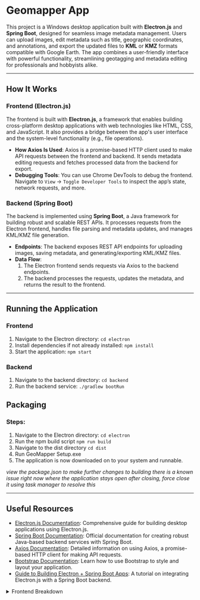 # Geomapper App

This project is a Windows desktop application built with **Electron.js** and **Spring Boot**, designed for seamless image metadata management. Users can upload images, edit metadata such as title, geographic coordinates, and annotations, and export the updated files to **KML** or **KMZ** formats compatible with Google Earth. The app combines a user-friendly interface with powerful functionality, streamlining geotagging and metadata editing for professionals and hobbyists alike.

---

## How It Works

### Frontend (Electron.js)
The frontend is built with **Electron.js**, a framework that enables building cross-platform desktop applications with web technologies like HTML, CSS, and JavaScript. It also provides a bridge between the app's user interface and the system-level functionality (e.g., file operations).

- **How Axios Is Used**: Axios is a promise-based HTTP client used to make API requests between the frontend and backend. It sends metadata editing requests and fetches processed data from the backend for export.
- **Debugging Tools**: You can use Chrome DevTools to debug the frontend. Navigate to `View` → `Toggle Developer Tools` to inspect the app’s state, network requests, and more.

### Backend (Spring Boot)
The backend is implemented using **Spring Boot**, a Java framework for building robust and scalable REST APIs. It processes requests from the Electron frontend, handles file parsing and metadata updates, and manages KML/KMZ file generation.

- **Endpoints**: The backend exposes REST API endpoints for uploading images, saving metadata, and generating/exporting KML/KMZ files.
- **Data Flow**: 
  1. The Electron frontend sends requests via Axios to the backend endpoints.
  2. The backend processes the requests, updates the metadata, and returns the result to the frontend.

---

## Running the Application

### Frontend
1. Navigate to the Electron directory: `cd electron`
2. Install dependencies if not already installed: `npm install`
3. Start the application: `npm start` 
### Backend
1. Navigate to the backend directory: `cd backend`
2. Run the backend service: `./gradlew bootRun`

## Packaging
### Steps:
1. Navigate to the Electron directory: `cd electron`
2. Run the npm build script `npm run build`
3. Navigate to the dist directory `cd dist`
4. Run GeoMapper Setup.exe
5. The application is now downloaded on to your system and runnable.

*view the package.json to make further changes to building*
*there is a known issue right now where the application stays open after closing, force close it using task manager to resolve this*

---

## Useful Resources
- [Electron.js Documentation](https://www.electronjs.org/docs/latest): Comprehensive guide for building desktop applications using Electron.js.
- [Spring Boot Documentation](https://spring.io/projects/spring-boot): Official documentation for creating robust Java-based backend services with Spring Boot.
- [Axios Documentation](https://axios-http.com/docs/intro): Detailed information on using Axios, a promise-based HTTP client for making API requests.
- [Bootstrap Documentation](https://getbootstrap.com/docs/4.1/getting-started/introduction/): Learn how to use Bootstrap to style and layout your application.
- [Guide to Building Electron + Spring Boot Apps](https://medium.com/@sgstephans/creating-a-java-electron-react-typescript-desktop-app-414e7edceed2): A tutorial on integrating Electron.js with a Spring Boot backend.


<details>
  <summary>Frontend Breakdown</summary>

  ## Hierarchy
  ### Global Variables
  - **`mediaItems`**: Array to keep track of media items.
  - **`currentSelectedMediaId`**: ID of the currently selected media item.
  - **`changesMade`**: Boolean to track if changes have been made.

  ### Functions
  - **`showDefaultMessage()`**: Displays the default message when no media is selected.
  - **`showMediaDetails()`**: Hides the default message and shows media details.
  - **`handleAddMedia(filePath)`**: Handles adding new media items.
  - **`renderMediaList()`**: Renders the list of media items in the sidebar.
  - **`selectMedia(mediaId)`**: Selects a media item and displays its details.
  - **`updateMediaDetails(mediaId, field, value)`**: Updates media details locally.
  - **`updateMediaOnBackend(mediaId)`**: Sends updated media details to the backend.
  - **`debounce(func, wait)`**: Debounces input events to limit the rate of function calls.
  - **`saveProject()`**: Saves the current project.
  - **`exportKML()`**: Exports the project as KML.
  - **`exportKMZ()`**: Exports the project as KMZ.
  - **`updateAllMediaOnBackend()`**: Updates all media details on the backend.
  - **`loadProjectData(data)`**: Loads project data from a given dataset.

  ### Event Listeners
  - **`window.electronAPI.addMedia`**: Listens for the `add-media` event to add new media.
  - **`window.electronAPI.resetApp`**: Listens for the `reset-app` event to reset the application.
  - **`document.getElementById('add-media-button').addEventListener('click')`**: Handles the Add Media button click.
  - **`window.electronAPI.deleteSelected`**: Listens for the `delete-selected` event to delete selected media items.
  - **`window.electronAPI.selectAll`**: Listens for the `select-all` event to highlight all media blocks.
  - **`window.electronAPI.unselectAll`**: Listens for the `unselect-all` event to remove highlighting from all media blocks.
  - **`document.getElementById('title').addEventListener('input')`**: Tracks changes to the title input field with debounce.
  - **`document.getElementById('latitude').addEventListener('input')`**: Tracks changes to the latitude input field with debounce.
  - **`document.getElementById('longitude').addEventListener('input')`**: Tracks changes to the longitude input field with debounce.
  - **`document.getElementById('annotations').addEventListener('input')`**: Tracks changes to the annotations input field with debounce.
  - **`window.electronAPI.openProject`**: Listens for the `open-project` event to load a new project.
  - **`window.addEventListener('error')`**: Prevents specific autofill errors from being logged.

  ---

  ## Logic

  ### Adding Media
  1. **Trigger**: When a media file is added.
  2. **Process**:
     - `handleAddMedia(filePath)` is called.
     - Media details are fetched and displayed.
     - The media item is added to `mediaItems` and the sidebar is re-rendered.

  ### Selecting Media
  1. **Trigger**: Clicking on a media block in the sidebar.
  2. **Process**:
     - `selectMedia(mediaId)` is called.
     - The selected media's details are displayed.
     - The block is highlighted.

  ### Updating Media
  1. **Trigger**: Changes to media details (title, latitude, longitude, annotations).
  2. **Process**:
     - Debounced input event listeners track the changes.
     - `updateMediaDetails(mediaId, field, value)` updates the local media item.
     - `updateMediaOnBackend(mediaId)` sends the updated details to the backend.

  ### Saving and Exporting
  1. **Process**:
     - `saveProject()`, `exportKML()`, and `exportKMZ()` call `updateAllMediaOnBackend()` to save all changes.
     - Perform their respective actions (saving or exporting).

  ### Loading Project Data
  1. **Process**:
     - `loadProjectData(data)` clears existing media items and loads new data.
     - The sidebar is re-rendered, and the first media item is selected if available.

  ### Event Handling
  1. **Process**:
     - Events from the main process (e.g., adding media, resetting the app, deleting selected media) are handled by corresponding listeners.
     - Error events related to autofill are prevented from being logged.

</details>

